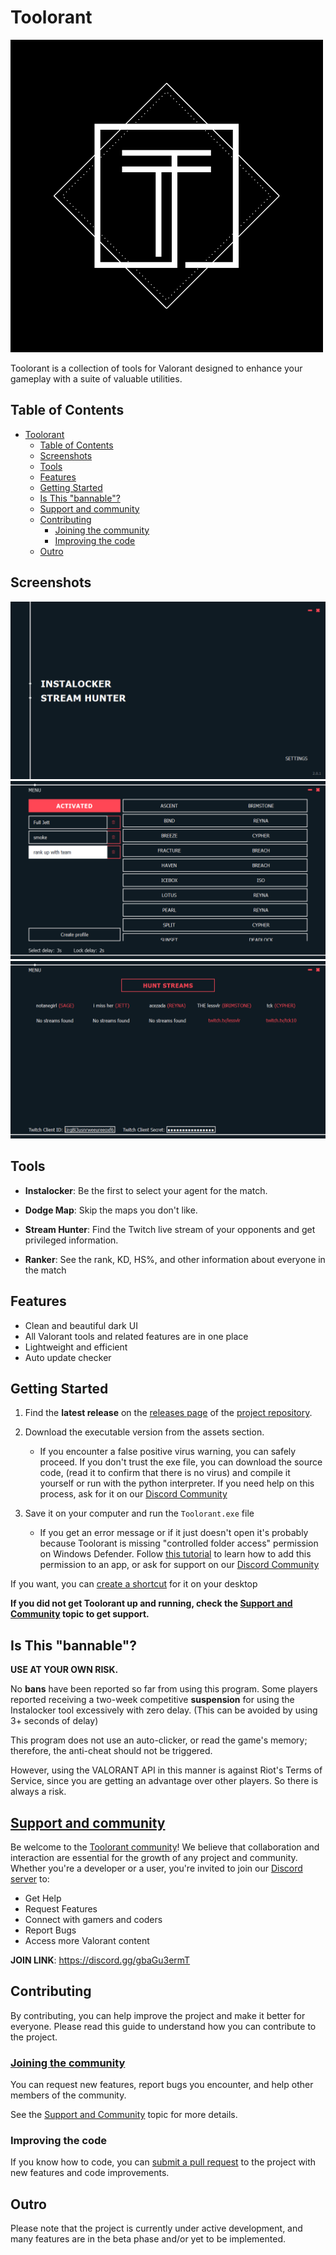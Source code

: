 # Toolorant

![Logo](src/resources/images/logo.png)

Toolorant is a collection of tools for Valorant designed to enhance your gameplay with a suite of valuable utilities.</p>

## Table of Contents

- [Toolorant](#toolorant)
  - [Table of Contents](#table-of-contents)
  - [Screenshots](#screenshots)
  - [Tools](#tools)
  - [Features](#features)
  - [Getting Started](#getting-started)
  - [Is This "bannable"?](#is-this-bannable)
  - [Support and community](#support-and-community)
  - [Contributing](#contributing)
    - [Joining the community](#joining-the-community)
    - [Improving the code](#improving-the-code)
  - [Outro](#outro)

## Screenshots

![Main menu](src/resources/screenshots/main_menu.png)
![Instalocker](src/resources/screenshots/instalocker.png)
![Stream Hunter](src/resources/screenshots/stream_hunter.png)

## Tools

- **Instalocker**:
  Be the first to select your agent for the match.

- **Dodge Map**:
  Skip the maps you don't like.

- **Stream Hunter**:
  Find the Twitch live stream of your opponents and get privileged information.

- **Ranker**:
  See the rank, KD, HS%, and other information about everyone in the match

## Features

- Clean and beautiful dark UI
- All Valorant tools and related features are in one place
- Lightweight and efficient
- Auto update checker
  
## Getting Started

1. Find the **latest release** on the [releases page](https://github.com/Davi-S/Toolorant/releases) of the [project repository](https://github.com/Davi-S/Toolorant).

2. Download the executable version from the assets section.
   - If you encounter a false positive virus warning, you can safely proceed.
  If you don't trust the exe file, you can download the source code, (read it to confirm that there is no virus) and compile it yourself or run with the python interpreter. If you need help on this process, ask for it on our [Discord Community](#support-and-community)

3. Save it on your computer and run the `Toolorant.exe` file
   - If you get an error message or if it just doesn't open it's probably because Toolorant is missing "controlled folder access" permission on Windows Defender. Follow [this tutorial](https://support.microsoft.com/en-us/windows/allow-an-app-to-access-controlled-folders-b5b6627a-b008-2ca2-7931-7e51e912b034) to learn how to add this permission to an app, or ask for support on our [Discord Community](#support-and-community)

If you want, you can [create a shortcut](https://www.thewindowsclub.com/create-desktop-shortcut-windows-10#:~:text=Create%20Desktop%20Shortcut%20in%20Windows%2010.%201%5D%20The,shortcut%20has%20been%20created%20on%20your%20Windows%20desktop.) for it on your desktop

**If you did not get Toolorant up and running, check the [Support and Community](#support-and-community) topic to get support.**

## Is This "bannable"?

**USE AT YOUR OWN RISK.**

No **bans** have been reported so far from using this program.
Some players reported receiving a two-week competitive **suspension** for using the Instalocker tool excessively with zero delay. (This can be avoided by using 3+ seconds of delay)

This program does not use an auto-clicker, or read the game's memory; therefore, the anti-cheat should not be triggered.

However, using the VALORANT API in this manner is against Riot's Terms of Service, since you are getting an advantage over other players. So there is always a risk.

## [Support and community](https://discord.gg/gbaGu3ermT)

Be welcome to the [Toolorant community](https://discord.gg/gbaGu3ermT)! We believe that collaboration and interaction are essential for the growth of any project and community. Whether you're a developer or a user, you're invited to join our [Discord server](https://discord.gg/gbaGu3ermT) to:

- Get Help
- Request Features
- Connect with gamers and coders
- Report Bugs
- Access more Valorant content

**JOIN LINK**: <https://discord.gg/gbaGu3ermT>

## Contributing

By contributing, you can help improve the project and make it better for everyone. Please read this guide to understand how you can contribute to the project.

### [Joining the community](#support-and-community)

You can request new features, report bugs you encounter, and help other members of the community.

See the [Support and Community](#support-and-community) topic for more details.

### Improving the code

If you know how to code, you can [submit a pull request](https://github.com/Davi-S/Toolorant/pulls) to the project with new features and code improvements.

## Outro

Please note that the project is currently under active development, and many features are in the beta phase and/or yet to be implemented.
